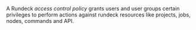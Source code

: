 <!--
#/ title: Role based access
-->
A Rundeck _access control policy_ grants users and user groups certain privileges to perform actions against rundeck resources like projects, jobs, nodes, commands and API.
